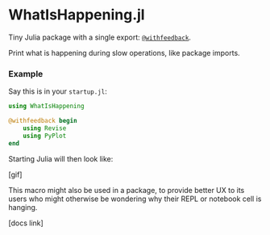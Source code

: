 # WhatIsHappening.jl

Tiny Julia package with a single export: [`@withfeedback`](link_to_docs).

Print what is happening during slow operations, like package imports.  

### Example

Say this is in your `startup.jl`:
```julia
using WhatIsHappening

@withfeedback begin
    using Revise
    using PyPlot
end
```
Starting Julia will then look like:

[gif]

This macro might also be used in a package, to provide better UX to its users
who might otherwise be wondering why their REPL or notebook cell is hanging.

[docs link]
